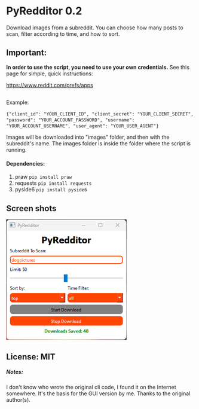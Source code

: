 # PyRedditor 0.2
Download images from a subreddit. You can choose how many posts to scan, filter according to time, and how to sort.
##
## Important: 

**In order to use the script, you need to use your own credentials.** See this page for simple, quick instructions:

https://www.reddit.com/prefs/apps
##

Example:

    {"client_id": "YOUR_CLIENT_ID", "client_secret": "YOUR_CLIENT_SECRET", "password": "YOUR_ACCOUNT_PASSWORD", "username": "YOUR_ACCOUNT_USERNAME", "user_agent": "YOUR_USER_AGENT"}
    
Images will be downloaded into "images" folder, and then with the subreddit's name. The images folder is inside the folder where the script is running.

#### Dependencies:
1. praw `pip install praw`
2. requests `pip install requests`
3. pyside6 `pip install pyside6`

## Screen shots
![Screenshot](screenshots/ss1.png)


## License: MIT

##### Notes:
I don't know who wrote the original cli code, I found it on the Internet somewhere. It's the basis for the GUI version by me. Thanks to the original author(s).
